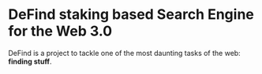 # DeFind staking based Search Engine for the Web 3.0

DeFind is a project to tackle one of the most daunting tasks of the web:
**finding stuff**.